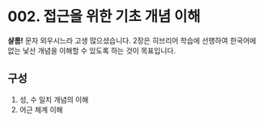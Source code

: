 # 002. 접근을 위한 기초 개념 이해
**샬롬!** 문자 외우시느라 고생
많으셨습니다. 2장은 히브리어 학습에
선행하여 한국어에 없는 낯선 개념을
이해할 수 있도록 하는 것이 목표입니다.
## 구성
1. 성, 수 일치 개념의 이해
2. 어근 체계 이해
